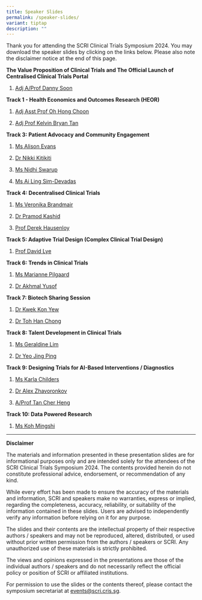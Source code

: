 ```yaml
---
title: Speaker Slides
permalink: /speaker-slides/
variant: tiptap
description: ""
---
```

<p>Thank you for attending the SCRI Clinical Trials Symposium 2024. You may
download the speaker slides by clicking on the links below. Please also
note the disclaimer notice at the end of this page.</p>
<p></p>
<p><strong>The Value Proposition of Clinical Trials and The Official Launch of Centralised Clinical Trials Portal</strong>
</p>
<ol data-tight="true" class="tight">
<li>
<p><a href="/files/Danny_Soon_Value_Proposition_of_Clinical_Trials.pdf" rel="noopener noreferrer nofollow" target="_blank">Adj A/Prof Danny Soon</a>
</p>
</li>
</ol>
<p><strong>Track 1 - Health Economics and Outcomes Research (HEOR)</strong>
</p>
<ol data-tight="true" class="tight">
<li>
<p><a href="/files/Track_1_Oh_Hong_Choon___CEA_ClinicalTrialsSCRI_Symposium_2024.pdf" class="speaker-name text-ellipsis" rel="noopener" target="_blank"><u>Adj Asst Prof Oh Hong Choon</u></a>
</p>
</li>
<li>
<p><a href="/files/Track_1_Kelvin_Bryan_Tan___CEA_ClinicalTrialsSCRI_Symposium_2024.pdf" class="speaker-name text-ellipsis" rel="noopener" target="_blank">Adj Prof Kelvin Bryan Tan</a>
</p>
</li>
</ol>
<p><strong>Track 3: Patient Advocacy and Community Engagement</strong>
</p>
<ol data-tight="true" class="tight">
<li>
<p><a href="/files/Track_3_Alison_Evans_SCRI_conference.pdf" rel="noopener noreferrer nofollow" target="_blank">Ms Alison Evans</a>
</p>
</li>
<li>
<p><a href="/files/Track_3_Nikki_Kitikiti__SCRI_Symposium_2024_Version_for_distribution.pdf" rel="noopener noreferrer nofollow" target="_blank">Dr Nikki Kitikiti</a>
</p>
</li>
<li>
<p><a href="/files/Track_3___Nidhi_SWARUP_SCRI_CT_SYMPOSIUM_30_July_2024.pdf" rel="noopener noreferrer nofollow" target="_blank">Ms Nidhi Swarup</a>
</p>
</li>
<li>
<p><a href="/files/Track_3_AiLing_Sim_Devadas.pdf" rel="noopener noreferrer nofollow" target="_blank">Ms Ai Ling Sim-Devadas</a>
</p>
</li>
</ol>
<p><strong>Track 4: Decentralised Clinical Trials</strong>
</p>
<ol data-tight="true" class="tight">
<li>
<p><a href="/files/Track_4_Veronika_Brandmir___SCRI_Symposium_2024.pdf" rel="noopener noreferrer nofollow" target="_blank">Ms Veronika Brandmair</a>
</p>
</li>
<li>
<p><a href="/files/Track_4_Pramod_Kashid_DCT_24JUL2024.pdf" rel="noopener noreferrer nofollow" target="_blank">Dr Pramod Kashid</a>
</p>
</li>
<li>
<p><a href="/files/Track_4_Derek_Hausenloy.pdf" rel="noopener noreferrer nofollow" target="_blank">Prof Derek Hausenloy</a>
</p>
</li>
</ol>
<p><strong>Track 5: Adaptive Trial Design (Complex Clinical Trial Design)</strong>
</p>
<ol data-tight="true" class="tight">
<li>
<p><a href="/files/Track_5_DavidLye_Presentation.pdf" rel="noopener noreferrer nofollow" target="_blank">Prof David Lye</a>
</p>
</li>
</ol>
<p><strong>Track 6: Trends in Clinical Trials</strong>
</p>
<ol data-tight="true" class="tight">
<li>
<p><a href="/files/Track_6_Marianne_Pilgaard___Trial_Nation.pdf" rel="noopener noreferrer nofollow" target="_blank">Ms Marianne Pilgaard</a>
</p>
</li>
<li>
<p><a href="/files/Track_6_Akhmal_Yusof_SCRI.pdf" rel="noopener noreferrer nofollow" target="_blank">Dr Akhmal Yusof</a>
</p>
</li>
</ol>
<p><strong>Track 7: Biotech Sharing Session</strong>
</p>
<ol data-tight="true" class="tight">
<li>
<p><a href="/files/Track_7_Kwek_Kon_Yew__SCRI_HummingbirdBio.pdf" rel="noopener noreferrer nofollow" target="_blank">Dr Kwek Kon Yew</a>
</p>
</li>
<li>
<p><a href="/files/Track_7_Toh_Han_Chong___CRIS_Clinical_Trials_25th_July_2024.pdf" rel="noopener noreferrer nofollow" target="_blank">Dr Toh Han Chong</a>
</p>
</li>
</ol>
<p><strong>Track 8: Talent Development in Clinical Trials</strong>
</p>
<ol data-tight="true" class="tight">
<li>
<p><a href="/files/Track_8_Geraldine_Lim_SA.pdf" rel="noopener noreferrer nofollow" target="_blank">Ms Geraldine Lim</a>
</p>
</li>
<li>
<p><a href="/files/Track_8_Yeo_JingPing_30072024.pdf" rel="noopener noreferrer nofollow" target="_blank">Dr Yeo Jing Ping</a>
</p>
</li>
</ol>
<p><strong>Track 9: Designing Trials for AI-Based Interventions / Diagnostics</strong>
</p>
<ol data-tight="true" class="tight">
<li>
<p><a href="/files/Track_9_Karla_Childers_Presentation.pdf" rel="noopener noreferrer nofollow" target="_blank">Ms Karla Childers</a>
</p>
</li>
<li>
<p><a href="/files/Track_9___Zhavoronkov_15_min_Clinical_Trials_2024.pdf" rel="noopener noreferrer nofollow" target="_blank">Dr Alex Zhavoronkov</a>
</p>
</li>
<li>
<p><a href="/files/Track_9_Tan_Cher_Heng___Clinical_trials_in_Diagnostic_AI.pdf" rel="noopener noreferrer nofollow" target="_blank">A/Prof Tan Cher Heng</a>
</p>
</li>
</ol>
<p><strong>Track 10: Data Powered Research</strong>
</p>
<ol data-tight="true" class="tight">
<li>
<p><a href="/files/Track_10_SCRI_Symposium_TRUST_Koh_Mingshi.pdf" rel="noopener noreferrer nofollow" target="_blank">Ms Koh Mingshi</a>
</p>
</li>
</ol>
<p></p>
<hr>
<p></p>
<p><strong>Disclaimer</strong>
</p>
<p>The materials and information presented in these presentation slides are
for informational purposes only and are intended solely for the attendees
of the SCRI Clinical Trials Symposium 2024. The contents provided herein
do not constitute professional advice, endorsement, or recommendation of
any kind.</p>
<p>While every effort has been made to ensure the accuracy of the materials
and information, SCRI and speakers make no warranties, express or implied,
regarding the completeness, accuracy, reliability, or suitability of the
information contained in these slides. Users are advised to independently
verify any information before relying on it for any purpose.</p>
<p>The slides and their contents are the intellectual property of their respective
authors / speakers and may not be reproduced, altered, distributed, or
used without prior written permission from the authors / speakers or SCRI.
Any unauthorized use of these materials is strictly prohibited.</p>
<p>The views and opinions expressed in the presentations are those of the
individual authors / speakers and do not necessarily reflect the official
policy or position of SCRI or affiliated institutions.</p>
<p>For permission to use the slides or the contents thereof, please contact
the symposium secretariat at <a href="mailto:events@scri.cris.sg" rel="noopener noreferrer nofollow" target="_blank">events@scri.cris.sg</a>.</p>
<p></p>